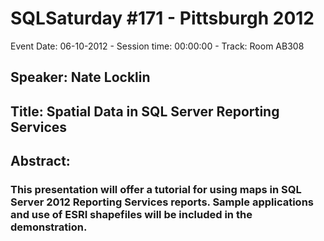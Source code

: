 # SQLSaturday #171 - Pittsburgh 2012
Event Date: 06-10-2012 - Session time: 00:00:00 - Track: Room AB308
## Speaker: Nate Locklin
## Title: Spatial Data in SQL Server Reporting Services
## Abstract:
### This presentation will offer a tutorial for using maps in SQL Server 2012 Reporting Services reports.  Sample applications and use of ESRI shapefiles will be included in the demonstration.
